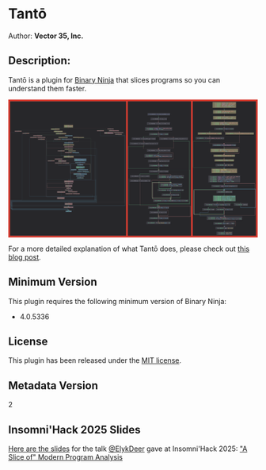 # Tantō
Author: **Vector 35, Inc.**

## Description:
Tantō is a plugin for [Binary Ninja](https://binary.ninja/) that slices programs so you can understand them faster.

<img align="center" src="https://github.com/Vector35/tanto/blob/master/tanto_preview.png?raw=true">

For a more detailed explanation of what Tantō does, please check out [this blog post](https://binary.ninja/2022/06/20/introducing-tanto.html).

## Minimum Version

This plugin requires the following minimum version of Binary Ninja:

* 4.0.5336

## License

This plugin has been released under the [MIT license](./LICENSE.txt).

## Metadata Version

2

## Insomni'Hack 2025 Slides

[Here are the slides](./A%20Slice%20of%20Modern%20Program%20Analysis%20-%20Insomni%27hack%202025.pdf) for the talk [@ElykDeer](https://github.com/ElykDeer) gave at Insomni'Hack 2025: ["A Slice of" Modern Program Analysis](https://www.youtube.com/watch?v=I0PoE0IdtmE)
